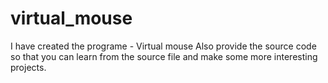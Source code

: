 # virtual_mouse
I have created the programe - Virtual mouse 
Also provide the source code so that you can learn from the source file and make some more interesting projects.
